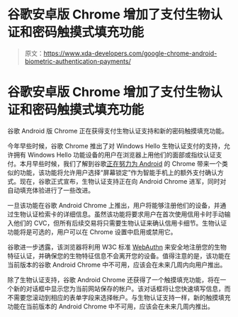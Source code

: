# 谷歌安卓版 Chrome 增加了支付生物认证和密码触摸式填充功能

> 原文：<https://www.xda-developers.com/google-chrome-android-biometric-authentication-payments/>

# 谷歌安卓版 Chrome 增加了支付生物认证和密码触摸式填充功能

谷歌 Android 版 Chrome 正在获得支付生物认证支持和新的密码触摸填充功能。

今年早些时候，谷歌 Chrome 推出了对 Windows Hello 生物认证支付的支持，允许拥有 Windows Hello 功能设备的用户在浏览器上用他们的面部或指纹认证支付。本月早些时候，我们了解到谷歌[正在努力为 Android](https://www.xda-developers.com/google-chrome-biometric-authentication-payments-android/) 的 Chrome 带来一个类似的功能，该功能将允许用户选择“屏幕锁定”作为智能手机上的额外支付确认方式。现在，谷歌正式宣布，生物认证支持正在向 Android Chrome 进军，同时对自动填充体验进行了一些改进。

一旦该功能在谷歌 Android Chrome 上推出，用户将能够注册他们的设备，并通过生物认证检索卡的详细信息。虽然该功能将要求用户在首次使用信用卡时手动输入他们的 CVC，但所有后续交易将只需要生物认证来确认信用卡细节。生物认证功能将是可选的，用户可以在 Chrome 设置中启用或禁用它。

谷歌进一步透露，该浏览器将利用 W3C 标准 [WebAuthn](https://developers.google.com/web/updates/2018/05/webauthn) 来安全地注册您的生物特征认证，并确保您的生物特征信息不会离开您的设备。值得注意的是，该功能在当前版本的谷歌 Android Chrome 中不可用，应该会在未来几周内向用户推出。

除了生物认证支持，谷歌 Android Chrome 还获得了一个触摸填充功能，将在一个新的对话框中显示您为当前网站保存的帐户。该对话框将让您快速填写信息，而不需要您滚动到相应的表单字段来选择帐户。与生物认证支持一样，新的触摸填充功能在当前版本的 Android Chrome 中不可用，应该会在未来几周内推出。